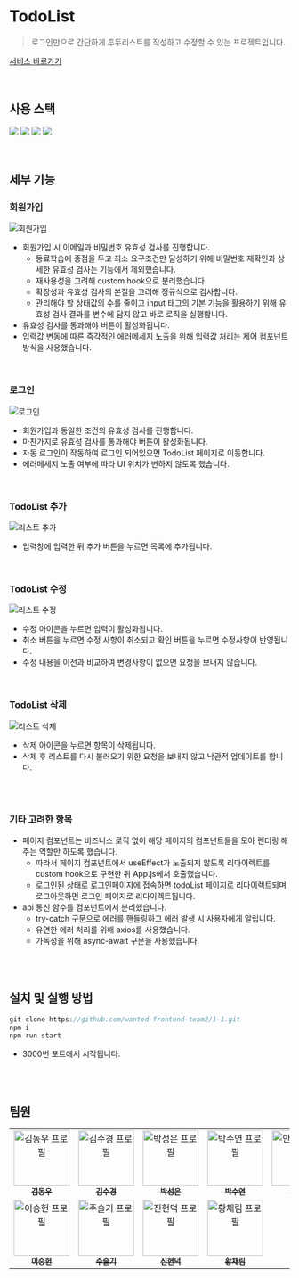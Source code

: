 # TodoList

> 로그인만으로 간단하게 투두리스트를 작성하고 수정할 수 있는 프로젝트입니다.

[서비스 바로가기](https://web-wanted-frontend-team2-todolist-20z52flc0k1c1p.gksl2.cloudtype.app/, "Todo App")

<br>

## 사용 스택

<img src="https://img.shields.io/badge/React-61DAFB?style=flat-square&logo=React&logoColor=black"/> <img src="https://img.shields.io/badge/Typescript-3178C6?style=flat-square&logo=Typescript&logoColor=white"/> <img src="https://img.shields.io/badge/styled components-DB7093?style=flat-square&logo=styled-components&logoColor=white"/>  <img src="https://img.shields.io/badge/HTML5-E34F26?style=flat-square&logo=html5&logoColor=white"/>

<br>

## 세부 기능
### 회원가입

![회원가입](https://user-images.githubusercontent.com/70076564/209350048-8c903099-f6d3-4a6f-b87c-4a0497db8028.gif)

- 회원가입 시 이메일과 비밀번호 유효성 검사를 진행합니다.
  - 동료학습에 중점을 두고 최소 요구조건만 달성하기 위해 비밀번호 재확인과 상세한 유효성 검사는 기능에서 제외했습니다.
  - 재사용성을 고려해 custom hook으로 분리했습니다.
  - 확장성과 유효성 검사의 본질을 고려해 정규식으로 검사합니다.
  - 관리해야 할 상태값의 수를 줄이고 input 태그의 기본 기능을 활용하기 위해 유효성 검사 결과를 변수에 담지 않고 바로 로직을 실행합니다. 
- 유효성 검사를 통과해야 버튼이 활성화됩니다.
- 입력값 변동에 따른 즉각적인 에러메세지 노출을 위해 입력값 처리는 제어 컴포넌트 방식을 사용했습니다.

<br>

### 로그인
![로그인](https://user-images.githubusercontent.com/70076564/209350088-16e5d01a-b1c0-443c-ba5e-895cd3fc3d1e.gif)

- 회원가입과 동일한 조건의 유효성 검사를 진행합니다.
- 마찬가지로 유효성 검사를 통과해야 버튼이 활성화됩니다.
- 자동 로그인이 작동하여 로그인 되어있으면 TodoList 페이지로 이동합니다.
- 에러메세지 노출 여부에 따라 UI 위치가 변하지 않도록 했습니다.

<br>

### TodoList 추가
![리스트 추가](https://user-images.githubusercontent.com/70076564/209350101-17b39e6c-70fe-4c80-8919-f78862f98dfe.gif)

- 입력창에 입력한 뒤 추가 버튼을 누르면 목록에 추가됩니다.

<br>

### TodoList 수정
![리스트 수정](https://user-images.githubusercontent.com/70076564/209350103-69d24f73-c87f-4620-866c-2f774d5765ef.gif)

- 수정 아이콘을 누르면 입력이 활성화됩니다.
- 취소 버튼을 누르면 수정 사항이 취소되고 확인 버튼을 누르면 수정사항이 반영됩니다.
- 수정 내용을 이전과 비교하여 변경사항이 없으면 요청을 보내지 않습니다.

<br>

### TodoList 삭제
![리스트 삭제](https://user-images.githubusercontent.com/70076564/209350115-9e3949a1-4aa3-4692-b851-a08df8ce8c43.gif)

- 삭제 아이콘을 누르면 항목이 삭제됩니다.
- 삭제 후 리스트를 다시 불러오기 위한 요청을 보내지 않고 낙관적 업데이트를 합니다.

<br><Br>

### 기타 고려한 항목
- 페이지 컴포넌트는 비즈니스 로직 없이 해당 페이지의 컴포넌트들을 모아 렌더링 해주는 역할만 하도록 했습니다.
  - 따라서 페이지 컴포넌트에서 useEffect가 노출되지 않도록 리다이렉트를 custom hook으로 구현한 뒤 App.js에서 호출했습니다.
  - 로그인된 상태로 로그인페이지에 접속하면 todoList 페이지로 리다이렉트되며 로그아웃하면 로그인 페이지로 리다이렉트됩니다.
- api 통신 함수를 컴포넌트에서 분리했습니다.
  - try-catch 구문으로 에러를 핸들링하고 에러 발생 시 사용자에게 알립니다.
  - 유연한 에러 처리를 위해 axios를 사용했습니다.
  - 가독성을 위해 async-await 구문을 사용했습니다.

<Br><Br>

## 설치 및 실행 방법

```javascript
git clone https://github.com/wanted-frontend-team2/1-1.git
npm i
npm run start
```

- 3000번 포트에서 시작됩니다.

<br><Br>

## 팀원
<table>
  <tbody>
    <tr>
      <td align="center"><a href="https://github.com/DongWooKim97"><img src="https://avatars.githubusercontent.com/u/66302122?v=4" width="100px;" alt="김동우 프로필"/><br /><sub><b>김동우</b></sub></a><br /></td>
      <td align="center"><a href="https://github.com/trondi"><img src="https://avatars.githubusercontent.com/u/42338190?v=4" width="100px;" alt="김수경 프로필"/><br /><sub><b>김수경</b></sub></a><br /></td>
      <td align="center"><a href="https://github.com/Elenapark"><img src="https://avatars.githubusercontent.com/u/60565155?v=4" width="100px;" alt="박성은 프로필"/><br /><sub><b>박성은</b></sub></a><br /></td>
      <td align="center"><a href="https://github.com/Iandayy"><img src="https://avatars.githubusercontent.com/u/104152583?v=4" width="100px;" alt="박수연 프로필"/><br /><sub><b>박수연</b></sub></a><br /></td>
      <td align="center"><a href="https://github.com/ahn0min"><img src="https://avatars.githubusercontent.com/u/89904226?v=4" width="100px;" alt="안영민 프로필"/><br /><sub><b>안영민</b></sub></a><br /></td>
     <tr/>
      <td align="center"><a href="https://github.com/heony704"><img src="https://avatars.githubusercontent.com/u/36994104?v=4" width="100px;" alt="이승헌 프로필"/><br /><sub><b>이승헌</b></sub></a><br /></td>
      <td align="center"><a href="https://github.com/Jooseulgi"><img src="https://avatars.githubusercontent.com/u/54945205?v=4" width="100px;" alt="주슬기 프로필"/><br /><sub><b>주슬기</b></sub></a><br /></td>
      <td align="center"><a href="https://github.com/dukjjang"><img src="https://avatars.githubusercontent.com/u/102455275?v=4" width="100px;" alt="진현덕 프로필"/><br /><sub><b>진현덕</b></sub></a><br /></td>
      <td align="center"><a href="https://github.com/cofla159"><img src="https://avatars.githubusercontent.com/u/70076564?v=4" width="100px;" alt="황채림 프로필"/><br /><sub><b>황채림</b></sub></a><br /></td>
    </tr>
  </tbody>
</table>
